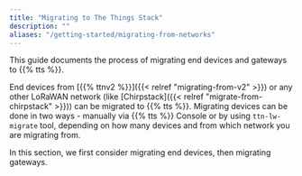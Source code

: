 ```yaml
---
title: "Migrating to The Things Stack"
description: ""
aliases: "/getting-started/migrating-from-networks"
---
```


This guide documents the process of migrating end devices and gateways to {{% tts %}}.

<!--more-->

End devices from [{{% ttnv2 %}}]({{< relref "migrating-from-v2" >}}) or any other LoRaWAN network (like [Chirpstack]({{< relref "migrate-from-chirpstack" >}})) can be migrated to {{% tts %}}. Migrating devices can be done in two ways - manually via {{% tts %}} Console or by using `ttn-lw-migrate` tool, depending on how many devices and from which network you are migrating from.

In this section, we first consider migrating end devices, then migrating gateways.

